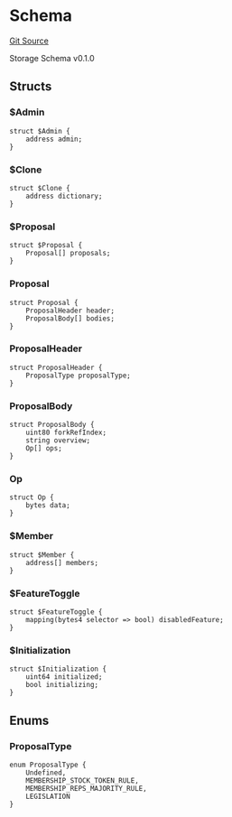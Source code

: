 # Schema
[Git Source](https://github.com/metacontract/mc/blob/d41f04df9ea19494be75c66f344b8104caf03cd2/resources/devkit/api-reference/Flattened.sol)

Storage Schema v0.1.0


## Structs
### $Admin

```solidity
struct $Admin {
    address admin;
}
```

### $Clone

```solidity
struct $Clone {
    address dictionary;
}
```

### $Proposal

```solidity
struct $Proposal {
    Proposal[] proposals;
}
```

### Proposal

```solidity
struct Proposal {
    ProposalHeader header;
    ProposalBody[] bodies;
}
```

### ProposalHeader

```solidity
struct ProposalHeader {
    ProposalType proposalType;
}
```

### ProposalBody

```solidity
struct ProposalBody {
    uint80 forkRefIndex;
    string overview;
    Op[] ops;
}
```

### Op

```solidity
struct Op {
    bytes data;
}
```

### $Member

```solidity
struct $Member {
    address[] members;
}
```

### $FeatureToggle

```solidity
struct $FeatureToggle {
    mapping(bytes4 selector => bool) disabledFeature;
}
```

### $Initialization

```solidity
struct $Initialization {
    uint64 initialized;
    bool initializing;
}
```

## Enums
### ProposalType

```solidity
enum ProposalType {
    Undefined,
    MEMBERSHIP_STOCK_TOKEN_RULE,
    MEMBERSHIP_REPS_MAJORITY_RULE,
    LEGISLATION
}
```

